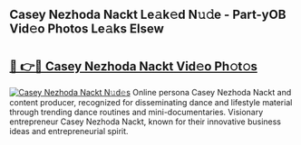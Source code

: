 ## Casey Nezhoda Nackt Le𝚊k𝚎d N𝚞𝚍e - Part-yOB Vid𝚎o Photos Le𝚊ks Elsew

# <h2><a href="http://fbau67i.evod.top/?m=Casey+Nezhoda+Nackt">🔗 👉🔴 Casey Nezhoda Nackt Vid𝚎o Ph𝚘t𝚘s</a></h2>

[![Casey Nezhoda Nackt N𝚞d𝚎s](https://i.imgur.com/8V9OHl7.gif)](http://fbau67i.evod.top/?m=Casey+Nezhoda+Nackt)
Online persona Casey Nezhoda Nackt and content producer, recognized for disseminating dance and lifestyle material through trending dance routines and mini-documentaries. Visionary entrepreneur Casey Nezhoda Nackt, known for their innovative business ideas and entrepreneurial spirit. 
